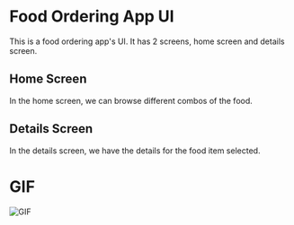 # Food Ordering App UI

This is a food ordering app's UI. It has 2 screens, home screen and details screen.

## Home Screen

In the home screen, we can browse different combos of the food.
## Details Screen
In the details screen, we have the details for the food item selected.




 # GIF
 ![GIF](https://user-images.githubusercontent.com/18341427/96550365-66ab5700-12ce-11eb-8b77-e45d6abc1af3.gif)
